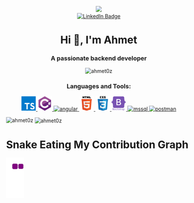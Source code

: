 


<div id="header" align="center">
  <img src="https://media.giphy.com/media/M9gbBd9nbDrOTu1Mqx/giphy.gif" width="100"/>
  <div id="badges">
  <a href="https://www.linkedin.com/in/ahmet-ozpolat-6214bb208/" target="_blank">
  <img src="https://img.shields.io/badge/LinkedIn-blue?style=for-the-badge&logo=linkedin&logoColor=white" alt="LinkedIn Badge"/>
  </a>
</div>
</div>

<h1 align="center">Hi 👋, I'm Ahmet</h1>
<h3 align="center">A passionate backend developer </h3>

<p align="center"> <img src="https://komarev.com/ghpvc/?username=ahmet0z&label=Profile%20views&color=0e75b6&style=flat" alt="ahmet0z" /> </p>



<h3 align="center">Languages and Tools:</h3>
<p align="center"> 
 <a href="https://www.typescriptlang.org/" target="_blank" rel="noreferrer"> <img src="https://raw.githubusercontent.com/devicons/devicon/master/icons/typescript/typescript-original.svg" alt="typescript" width="40" height="40"/> </a> 
    <a href="https://www.w3schools.com/cs/" target="_blank" rel="noreferrer"> <img src="https://raw.githubusercontent.com/devicons/devicon/master/icons/csharp/csharp-original.svg" alt="csharp" width="40" height="40"/> </a> 
    <a href="https://angular.io" target="_blank" rel="noreferrer"><img src="https://angular.io/assets/images/logos/angular/angular.svg" alt="angular" width="40" height="40"/> </a> 
    <a href="https://www.w3.org/html/" target="_blank" rel="noreferrer"> <img src="https://raw.githubusercontent.com/devicons/devicon/master/icons/html5/html5-original-wordmark.svg" alt="html5" width="40" height="40"/> </a> 
    <a href="https://www.w3schools.com/css/" target="_blank" rel="noreferrer"> <img src="https://raw.githubusercontent.com/devicons/devicon/master/icons/css3/css3-original-wordmark.svg" alt="css3" width="40" height="40"/> </a> 
    <a href="https://getbootstrap.com" target="_blank" rel="noreferrer"><img src="https://raw.githubusercontent.com/devicons/devicon/master/icons/bootstrap/bootstrap-plain-wordmark.svg" alt="bootstrap" width="40" height="40"/> </a> 
    <a href="https://www.microsoft.com/en-us/sql-server" target="_blank" rel="noreferrer"> <img src="https://www.svgrepo.com/show/303229/microsoft-sql-server-logo.svg" alt="mssql" width="40" height="40"/> </a> 
    <a href="https://postman.com" target="_blank" rel="noreferrer"> <img src="https://www.vectorlogo.zone/logos/getpostman/getpostman-icon.svg" alt="postman" width="40" height="40"/> </a> 
</p>

<div>
<p ><img align="left" src="https://github-readme-stats.vercel.app/api/top-langs/?username=ahmet0z&layout=compact&theme=vision-friendly-dark" alt="ahmet0z" /></p>

<p>&nbsp;<img align="center" src="https://github-readme-stats.vercel.app/api?username=ahmet0z&show_icons=true&theme=radical" alt="ahmet0z" /></p>

</div>

<!--
<div align="center">
<h1>:fire:My Stats :</h1>
<p><img align="center" src="https://github-readme-streak-stats.herokuapp.com/?user=ahmet0z&" alt="ahmet0z" /></p>
</div>
-->

<h1>Snake Eating My Contribution Graph</h1>

![snake-gif](https://github.com/Ahmet0z/Ahmet0z/blob/output/github-contribution-grid-snake.gif)

